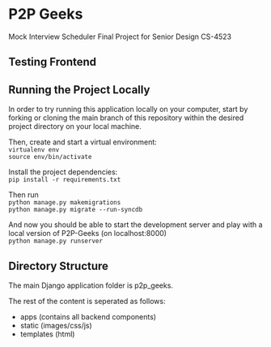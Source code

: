 # P2P Geeks
Mock Interview Scheduler
Final Project for Senior Design CS-4523 

## Testing Frontend

## Running the Project Locally

In order to try running this application locally on your computer, start
by forking or cloning the main branch of this repository within the desired
project directory on your local machine.

Then, create and start a virtual environment: <br />
`virtualenv env` <br /> 
`source env/bin/activate` <br />

Install the project dependencies: <br />
`pip install -r requirements.txt` <br />

Then run <br />
`python manage.py makemigrations` <br />
`python manage.py migrate --run-syncdb` <br />

And now you should be able to start the development server and play with a local
version of P2P-Geeks (on localhost:8000) <br />
`python manage.py runserver` <br />
 
## Directory Structure
The main Django application folder is p2p_geeks.

The rest of the content is seperated as follows:
- apps (contains all backend components)
- static (images/css/js)
- templates (html)
